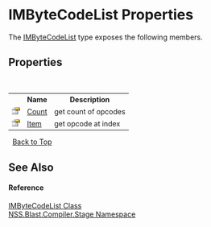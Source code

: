 # IMByteCodeList Properties
 

The <a href="58d16a0d-86d3-8bfb-792d-12e6fd1d4482.md">IMByteCodeList</a> type exposes the following members.


## Properties
&nbsp;<table><tr><th></th><th>Name</th><th>Description</th></tr><tr><td>![Public property](media/pubproperty.gif "Public property")</td><td><a href="36efc5a0-c6a5-a9d8-4fe6-f08cd6562699.md">Count</a></td><td>
get count of opcodes</td></tr><tr><td>![Public property](media/pubproperty.gif "Public property")</td><td><a href="2888c8d9-2aa3-106a-7e86-22d6f308ed11.md">Item</a></td><td>
get opcode at index</td></tr></table>&nbsp;
<a href="#imbytecodelist-properties">Back to Top</a>

## See Also


#### Reference
<a href="58d16a0d-86d3-8bfb-792d-12e6fd1d4482.md">IMByteCodeList Class</a><br /><a href="f44e629d-16ad-ce78-c6d1-bb239589698b.md">NSS.Blast.Compiler.Stage Namespace</a><br />